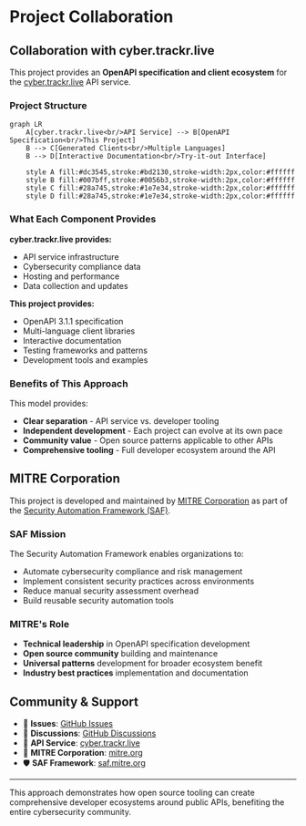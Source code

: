 # Project Collaboration

## Collaboration with cyber.trackr.live

This project provides an **OpenAPI specification and client ecosystem** for the [cyber.trackr.live](https://cyber.trackr.live) API service.

### Project Structure

```mermaid
graph LR
    A[cyber.trackr.live<br/>API Service] --> B[OpenAPI Specification<br/>This Project]
    B --> C[Generated Clients<br/>Multiple Languages]
    B --> D[Interactive Documentation<br/>Try-it-out Interface]
    
    style A fill:#dc3545,stroke:#bd2130,stroke-width:2px,color:#ffffff
    style B fill:#007bff,stroke:#0056b3,stroke-width:2px,color:#ffffff
    style C fill:#28a745,stroke:#1e7e34,stroke-width:2px,color:#ffffff
    style D fill:#28a745,stroke:#1e7e34,stroke-width:2px,color:#ffffff
```

### What Each Component Provides

**cyber.trackr.live provides:**
- API service infrastructure
- Cybersecurity compliance data
- Hosting and performance
- Data collection and updates

**This project provides:**
- OpenAPI 3.1.1 specification
- Multi-language client libraries
- Interactive documentation
- Testing frameworks and patterns
- Development tools and examples

### Benefits of This Approach

This model provides:

- **Clear separation** - API service vs. developer tooling
- **Independent development** - Each project can evolve at its own pace
- **Community value** - Open source patterns applicable to other APIs
- **Comprehensive tooling** - Full developer ecosystem around the API

## MITRE Corporation

This project is developed and maintained by [MITRE Corporation](https://www.mitre.org/) as part of the [Security Automation Framework (SAF)](https://saf.mitre.org/).

### SAF Mission

The Security Automation Framework enables organizations to:
- Automate cybersecurity compliance and risk management
- Implement consistent security practices across environments
- Reduce manual security assessment overhead
- Build reusable security automation tools

### MITRE's Role

- **Technical leadership** in OpenAPI specification development
- **Open source community** building and maintenance
- **Universal patterns** development for broader ecosystem benefit
- **Industry best practices** implementation and documentation

## Community & Support

- 🐛 **Issues**: [GitHub Issues](https://github.com/mitre/cyber-trackr-live/issues)
- 💬 **Discussions**: [GitHub Discussions](https://github.com/mitre/cyber-trackr-live/discussions)
- 🔗 **API Service**: [cyber.trackr.live](https://cyber.trackr.live)
- 🏢 **MITRE Corporation**: [mitre.org](https://www.mitre.org/)
- 🛡️ **SAF Framework**: [saf.mitre.org](https://saf.mitre.org/)

---

This approach demonstrates how open source tooling can create comprehensive developer ecosystems around public APIs, benefiting the entire cybersecurity community.